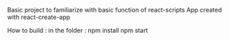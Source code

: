 Basic project to familiarize with basic function of react-scripts
App created with react-create-app

How to build : 
in the folder : 
npm install
npm start
